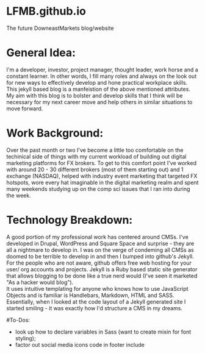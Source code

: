 # LFMB.github.io
The future DowneastMarkets blog/website

# General Idea:
I'm a developer, investor, project manager, thought leader, work horse and a constant learner. In other words, I fill many roles and always on the look out for new ways to effectively develop and hone practical workplace skills. This jekyll based blog is a manfeistion of the above mentioned attributes. My aim with this blog is to bolster and develop skills that I think will be necessary for my next career move and help others in similar situations to move forward.

# Work Background:
Over the past month or two I've become a little too comfortable on the techinical side of things with my current workload of building out digital marketing platforms for FX brokers.
To get to this comfort point I've worked with around 20 - 30 different brokers (most of them starting out) and 1 exchange (NASDAQ), helped with industry event marketing that targeted FX hotspots, wore every hat imaginable in the digital marketing realm and spent many weekends studying up on the comp sci issues that I ran into during the week.


# Technology Breakdown:
A good portion of my professional work has centered around CMSs. I've developed in Drupal, WordPress and Square Space and surprise - they are all a nightmare to develop in. 
I was on the verge of condeming all CMSs as doomed to be terrible to develop in and then I bumped into github's Jekyll. For the people who are not aware, github offers free web hosting for your user/ org accounts and projects.
Jekyll is a Ruby based static site generator that allows blogging to be done like a true nerd would (I've seen it marketed "As a hacker would blog").  
It uses intuitive templating for anyone who knows how to use JavaScript Objects and is familiar is Handlebars, Markdown, HTML and SASS. 
Essentially, when I looked at the code layout of a Jekyll generated site I started smiling - it was exactly how I'd structure a CMS in my dreams.

#To-Dos:
- look up how to declare variables in Sass (want to create mixin for font styling);
- factor out social media icons code in footer include